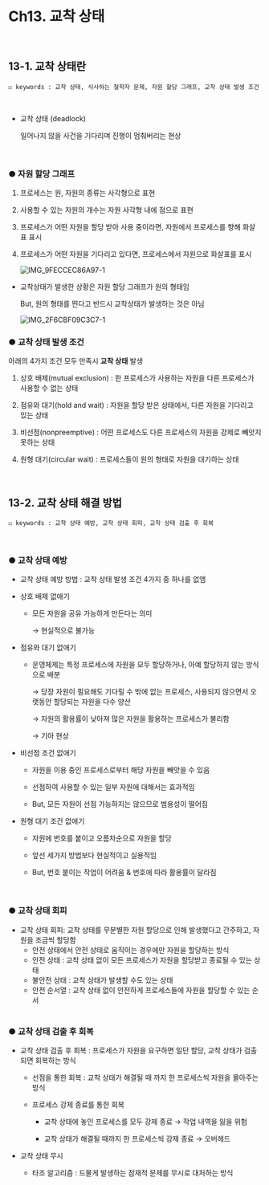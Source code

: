 # Ch13. 교착 상태

&nbsp;
## 13-1. 교착 상태란
    ☑️ keywords : 교착 상태, 식사하는 철학자 문제, 자원 할당 그래프, 교착 상태 발생 조건
<br>

- 교착 상태 (deadlock)
    
    일어나지 않을 사건을 기다리며 진행이 멈춰버리는 현상
<br>

### ● 자원 할당 그래프

1. 프로세스는 원, 자원의 종류는 사각형으로 표현

2. 사용할 수 있는 자원의 개수는 자원 사각형 내에 점으로 표현

3. 프로세스가 어떤 자원을 할당 받아 사용 중이라면, 자원에서 프로세스를 향해 화살표 표시

4. 프로세스가 어떤 자원을 기다리고 있다면, 프로세스에서 자원으로 화살표를 표시
    
    ![IMG_9FECCEC86A97-1](https://github.com/aivle33-dev-study/cs-study/assets/90406411/7be5a8a1-058f-4eeb-b8fb-381dced38f7e)
    <br>
    
- 교착상태가 발생한 상황은 자원 할당 그래프가 원의 형태임
    
    But, 원의 형태를 띈다고 반드시 교착상태가 발생하는 것은 아님
    
    ![IMG_2F6CBF09C3C7-1](https://github.com/aivle33-dev-study/cs-study/assets/90406411/58c81282-5ffe-420d-bec3-4b938bb5c9dd)
    <br>

### ● 교착 상태 발생 조건

아래의 4가지 조건 모두 만족시 **교착 상태** 발생

1. 상호 배제(mutual exclusion) : 한 프로세스가 사용하는 자원을 다른 프로세스가 사용할 수 없는 상태

2. 점유와 대기(hold and wait) : 자원을 할당 받은 상태에서, 다른 자원을 기다리고 있는 상태

3. 비선점(nonpreemptive) : 어떤 프로세스도 다른 프로세스의 자원을 강제로 빼앗지 못하는 상태

4. 원형 대기(circular wait) : 프로세스들이 원의 형태로 자원을 대기하는 상태

&nbsp;
## 13-2. **교착 상태 해결 방법**

    ☑️ keywords : 교착 상태 예방, 교착 상태 회피, 교착 상태 검출 후 회복
<br>

### ● 교착 상태 예방

- 교착 상태 예방 방법 : 교착 상태 발생 조건 4가지 중 하나를 없앰

- 상호 배제 없애기
    - 모든 자원을 공유 가능하게 만든다는 의미
        
        → 현실적으로 불가능
        
- 점유와 대기 없애기
    - 운영체제는 특정 프로세스에 자원을 모두 할당하거나, 아예 할당하지 않는 방식으로 배분
        
        → 당장 자원이 필요해도 기다릴 수 밖에 없는 프로세스, 사용되지 않으면서 오랫동안 할당되는 자원을 다수 양산
        
        → 자원의 활용률이 낮아져 많은 자원을 활용하는 프로세스가 불리함
        
        → 기아 현상
        
- 비선점 조건 없애기
    
    - 자원을 이용 중인 프로세스로부터 해당 자원을 빼앗을 수 있음
    
    - 선점하여 사용할 수 있는 일부 자원에 대해서는 효과적임
    
    - But, 모든 자원이 선점 가능하지는 않으므로 범용성이 떨어짐
    
- 원형 대기 조건 없애기
    
    - 자원에 번호를 붙이고 오름차순으로 자원을 할당
    
    - 앞선 세가지 방법보다 현실적이고 실용적임
    
    - But, 번호 붙이는 작업이 어려움 & 번호에 따라 활용률이 달라짐
    <br>

### ● 교착 상태 회피

- 교착 상태 회피: 교착 상태를 무분별한 자원 할당으로 인해 발생했다고 간주하고, 자원을 조금씩 할당함
    - 안전 상태에서 안전 상태로 움직이는 경우에만 자원을 할당하는 방식
    - 안전 상태 : 교착 상태 없이 모든 프로세스가 자원을 할당받고 종료될 수 있는 상태
    - 불안전 상태 : 교착 상태가 발생할 수도 있는 상태
    - 안전 순서열 : 교착 상태 없이 안전하게 프로세스들에 자원을 할당할 수 있는 순서
    <br>

### ● 교착 상태 검출 후 회복

- 교착 상태 검출 후 회복 : 프로세스가 자원을 요구하면 일단 할당, 교착 상태가 검출되면 회복하는 방식
    
    - 선점을 통한 회복 : 교착 상태가 해결될 때 까지 한 프로세스씩 자원을 몰아주는 방식
    
    - 프로세스 강제 종료를 통한 회복

        - 교착 상태에 놓인 프로세스를 모두 강제 종료 → 작업 내역을 잃을 위험
        
        - 교착 상태가 해결될 때까지 한 프로세스씩 강제 종료 → 오버헤드


- 교착 상태 무시

    - 타조 알고리즘 : 드물게 발생하는 잠재적 문제를 무시로 대처하는 방식
